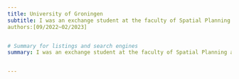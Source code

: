 ```yaml
---
title: University of Groningen
subtitle: I was an exchange student at the faculty of Spatial Planning at the University of Groningen in the Netherlands.
authors:[09/2022~02/2023]


# Summary for listings and search engines
summary: I was an exchange student at the faculty of Spatial Planning at the University of Groningen in the Netherlands.


---
```



